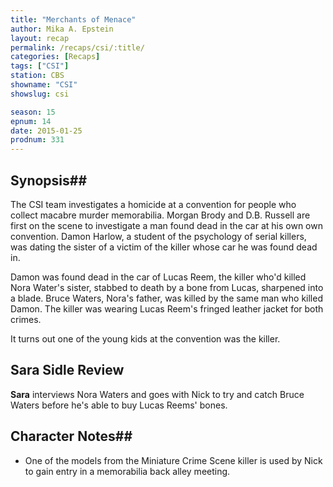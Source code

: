 ```yaml
---
title: "Merchants of Menace"
author: Mika A. Epstein
layout: recap
permalink: /recaps/csi/:title/
categories: [Recaps]
tags: ["CSI"]
station: CBS
showname: "CSI"
showslug: csi

season: 15  
epnum: 14  
date: 2015-01-25
prodnum: 331  
---
```


## Synopsis## 

The CSI team investigates a homicide at a convention for people who collect macabre murder memorabilia. Morgan Brody and D.B. Russell are first on the scene to investigate a man found dead in the car at his own own convention. Damon Harlow, a student of the psychology of serial killers, was dating the sister of a victim of the killer whose car he was found dead in.

Damon was found dead in the car of Lucas Reem, the killer who'd killed Nora Water's sister, stabbed to death by a bone from Lucas, sharpened into a blade. Bruce Waters, Nora's father, was killed by the same man who killed Damon. The killer was wearing Lucas Reem's fringed leather jacket for both crimes.

It turns out one of the young kids at the convention was the killer.

## Sara Sidle Review
**Sara** interviews Nora Waters and goes with Nick to try and catch Bruce Waters before he's able to buy Lucas Reems' bones.

## Character Notes## 

* One of the models from the Miniature Crime Scene killer is used by Nick to gain entry in a memorabilia back alley meeting. 